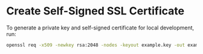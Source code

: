 # Create Self-Signed SSL Certificate

To generate a private key and self-signed certificate for local development, run:

```sh
openssl req -x509 -newkey rsa:2048 -nodes -keyout example.key -out example.crt -days 365 -subj "/CN=localhost"
```
